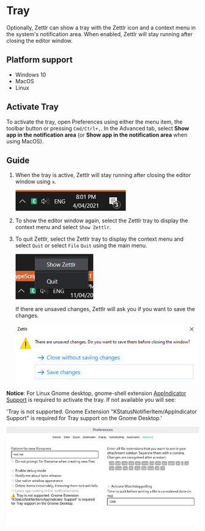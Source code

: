# Tray
Optionally, Zettlr can show a tray with the Zettlr icon and a context menu in the system's notification area. When enabled, Zettlr will stay running after closing the editor window.

## Platform support
- Windows 10
- MacOS
- Linux

## Activate Tray
To activate the tray, open Preferences using either the menu item, the toolbar button or pressing `Cmd/Ctrl+,`. In the Advanced tab, select **Show app in the notification area** (or **Show app in the notification area** when using MacOS).

## Guide
1. When the tray is active, Zettlr will stay running after closing the editor window using `x`. 

    ![taskbar wins10](../img/zettlr-taskbar-Windows-10.png)

2. To show the editor window again, select the Zettlr tray to display the context menu and select `Show Zettlr`.

3. To quit Zettlr, select the Zettlr tray to display the context menu and select `Quit` or select `File` `Quit` using the main menu. 

    ![close taskbar wins10](../img/zettlr-taskbar-with-quit-Windows-10.png)

    If there are unsaved changes, Zettlr will ask you if you want to save the changes.

    ![save change warning taskbar wins10](../img/zettlr-taskbar-change-save-warning-Windows-10.png)

**Notice**: 
For Linux Gnome desktop, gnome-shell extension [AppIndicator Support](https://extensions.gnome.org/extension/615/appindicator-support/) is required to activate the tray. If not available you will see:

'Tray is not supported. Gnome Extension "KStatusNotifierItem/AppIndicator Support" is required for Tray support on the Gnome Desktop.'

![Extension Support Preferences Warning](../img/zettlr-taskbar-extension-support-warning.png)
